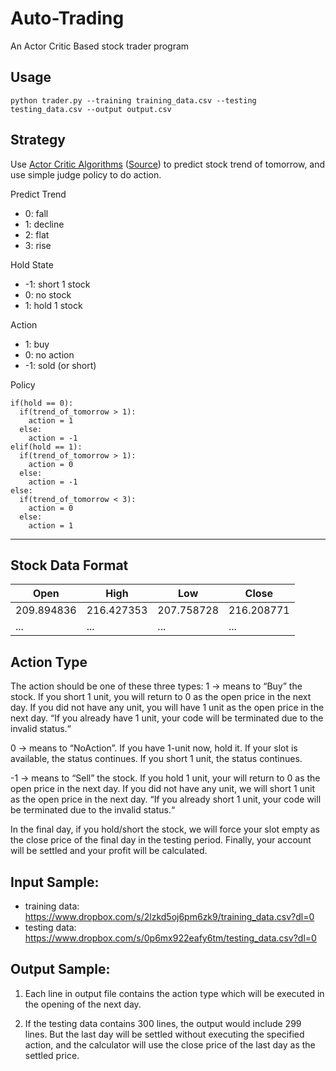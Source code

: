 # Auto-Trading

An Actor Critic Based stock trader program


## Usage

```
python trader.py --training training_data.csv --testing testing_data.csv --output output.csv
```


## Strategy

Use [Actor Critic  Algorithms](http://rll.berkeley.edu/deeprlcourse/f17docs/lecture_5_actor_critic_pdf.pdf) ([Source](https://morvanzhou.github.io/tutorials/machine-learning/reinforcement-learning/6-1-actor-critic/)) to predict stock trend of tomorrow, and use simple judge policy to do action.

Predict Trend
- 0: fall
- 1: decline
- 2: flat
- 3: rise

Hold State
- -1: short 1 stock
- 0: no stock
- 1: hold 1 stock

Action
- 1: buy
- 0: no action
- -1: sold (or short)

Policy
```
if(hold == 0):
  if(trend_of_tomorrow > 1):
    action = 1
  else:
    action = -1
elif(hold == 1):
  if(trend_of_tomorrow > 1):
    action = 0
  else:
    action = -1
else:
  if(trend_of_tomorrow < 3):
    action = 0
  else:
    action = 1
```

---

## Stock Data Format

| Open                | High       | Low | Close | 
| -------------------- | ----------| ---- | --- | 
| 209.894836 | 216.427353 | 207.758728 |216.208771 |
| ... | ...  |  ... |  ...  |  


## Action Type

The action should be one of these three types:
1 → means to “Buy” the stock. If you short 1 unit, you will return to 0 as the open price in the next day. If you did not have any unit, you will have 1 unit as the open price in the next day. “If you already have 1 unit, your code will be terminated due to the invalid status.“

0 → means to “NoAction”. If you have 1-unit now, hold it. If your slot is available, the status continues. If you short 1 unit, the status continues.

-1 → means to “Sell” the stock. If you hold 1 unit, your will return to 0 as the open price in the next day. If you did not have any unit, we will short 1 unit as the open price in the next day. “If you already short 1 unit, your code will be terminated due to the invalid status.“

In the final day, if you hold/short the stock, we will force your slot empty as the close price of the final day in the testing period. Finally, your account will be settled and your profit will be calculated.


## Input Sample:

- training data: https://www.dropbox.com/s/2lzkd5oj6pm6zk9/training_data.csv?dl=0
- testing data: https://www.dropbox.com/s/0p6mx922eafy6tm/testing_data.csv?dl=0


## Output Sample:
1. Each line in output file contains the action type which will be executed in the opening of the next day.

2. If the testing data contains 300 lines, the output would include 299 lines. But the last day will be settled without executing the specified action, and the calculator will use the close price of the last day as the settled price.
